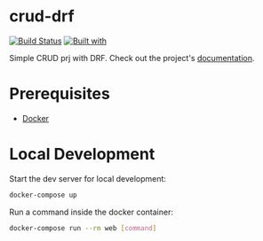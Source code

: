 # crud-drf

[![Build Status](https://travis-ci.org/shinjam/crud-drf.svg?branch=master)](https://travis-ci.org/shinjam/crud-drf)
[![Built with](https://img.shields.io/badge/Built_with-Cookiecutter_Django_Rest-F7B633.svg)](https://github.com/agconti/cookiecutter-django-rest)

Simple CRUD prj with DRF. Check out the project's [documentation](http://shinjam.github.io/crud-drf/).

# Prerequisites

- [Docker](https://docs.docker.com/docker-for-mac/install/)

# Local Development

Start the dev server for local development:
```bash
docker-compose up
```

Run a command inside the docker container:

```bash
docker-compose run --rm web [command]
```
